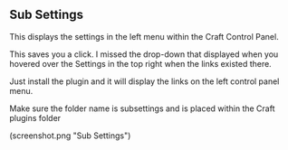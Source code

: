 Sub Settings
------------------

This displays the settings in the left menu within the Craft Control Panel.

This saves you a click. I missed the drop-down that displayed when you hovered over
the Settings in the top right when the links existed there.

Just install the plugin and it will display the links on the left control panel menu.

Make sure the folder name is subsettings and is placed within the Craft plugins folder

(screenshot.png "Sub Settings")